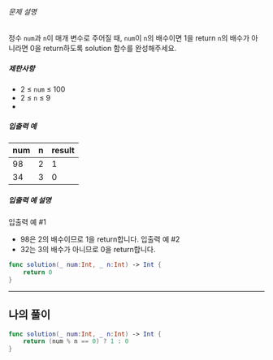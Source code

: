 ###### 문제 설명

정수 `num`과 `n`이 매개 변수로 주어질 때, `num`이 `n`의 배수이면 1을 return `n`의 배수가 아니라면 0을 return하도록 solution 함수를 완성해주세요.

##### 제한사항
- 2 ≤ `num` ≤ 100
- 2 ≤ `n` ≤ 9
- 
##### 입출력 예

|num|n|result|
|---|---|---|
|98|2|1|
|34|3|0|

##### 입출력 예 설명
입출력 예 #1
- 98은 2의 배수이므로 1을 return합니다.
입출력 예 #2
- 32는 3의 배수가 아니므로 0을 return합니다.

```swift
func solution(_ num:Int, _ n:Int) -> Int {
    return 0
}
````

___

## 나의 풀이

```swift
func solution(_ num:Int, _ n:Int) -> Int {
    return (num % n == 0) ? 1 : 0
}
```

